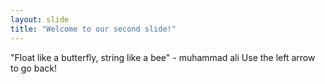 ```yaml
---
layout: slide
title: "Welcome to our second slide!"
---
```

"Float like a butterfly, string like a bee" - muhammad ali
Use the left arrow to go back!
